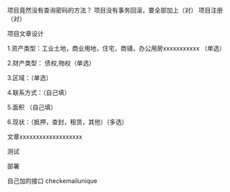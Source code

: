 项目竟然没有查询密码的方法？
项目没有事务回滚，要全部加上（对）
项目注册（对）



项目文章设计

1.资产类型：工业土地，商业用地，住宅，商铺，办公用房xxxxxxxxxxx （单选）

2.财产类型： 债权,物权（单选）


3.区域：（单选）

4.联系方式：（自己填）

5.面积 （自己填）

6.现状：（抵押，查封，租赁，其他）（多选）




文章xxxxxxxxxxxxxxxxxxx






测试

部署

自己加的接口
checkemailunique
